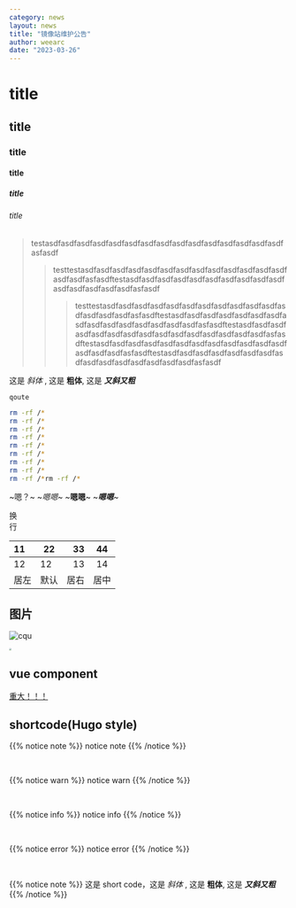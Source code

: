 ```yaml
---
category: news
layout: news
title: "镜像站维护公告"
author: weearc
date: "2023-03-26"
---
```



# title
## title
### title
#### title
##### title
###### title

> testasdfasdfasdfasdfasdfasdfasdfasdfasdfasdfasdfasdfasdfasdfasdfasfasdf
> > testtestasdfasdfasdfasdfasdfasdfasdfasdfasdfasdfasdfasdfasdfasdfasdfasfasdftestasdfasdfasdfasdfasdfasdfasdfasdfasdfasdfasdfasdfasdfasdfasdfasfasdf
> > > testtestasdfasdfasdfasdfasdfasdfasdfasdfasdfasdfasdfasdfasdfasdfasdfasfasdftestasdfasdfasdfasdfasdfasdfasdfasdfasdfasdfasdfasdfasdfasdfasdfasfasdftestasdfasdfasdfasdfasdfasdfasdfasdfasdfasdfasdfasdfasdfasdfasdfasfasdftestasdfasdfasdfasdfasdfasdfasdfasdfasdfasdfasdfasdfasdfasdfasdfasfasdftestasdfasdfasdfasdfasdfasdfasdfasdfasdfasdfasdfasdfasdfasdfasdfasfasdf


这是 *斜体* , 这是 **粗体**, 这是 ***又斜又粗***

`qoute`

```bash
rm -rf /*
rm -rf /*
rm -rf /*
rm -rf /*
rm -rf /*
rm -rf /*
rm -rf /*
rm -rf /*
rm -rf /*rm -rf /*
```


~嗯？~
~*嗯嗯*~
~**嗯嗯**~
~***嗯嗯***~

换</br>行

|11|22|33|44|
|:--|---|--:|:--:|
|12|12|13|14|
|居左|默认|居右|居中|

## 图片

![cqu](https://www.cqu.edu.cn/uploadfile/2023/0119/20230119124238297.jpg)

<img src="https://www.cqu.edu.cn/uploadfile/2023/0119/20230119124238297.jpg" style="zoom:25%;" />

## vue component


[重大！！！](https://www.cqu.edu.cn)

## shortcode(Hugo style)
{{% notice note %}}
notice note
{{% /notice %}}

<br>

{{% notice warn %}}
notice warn
{{% /notice %}}

<br>

{{% notice info %}}
notice info
{{% /notice %}}

<br>

{{% notice error %}}
notice error
{{% /notice %}}

<br>

{{% notice note %}}
这是 short code，这是 *斜体* , 这是 **粗体**, 这是 ***又斜又粗***
{{% /notice %}}
